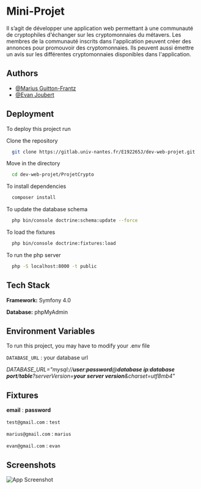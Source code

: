
# Mini-Projet

Il s’agit de développer une application web permettant à une communauté de cryptophiles
d'échanger sur les cryptomonnaies du métavers. Les membres de la communauté inscrits dans l'application peuvent créer
des annonces pour promouvoir des cryptomonnaies. Ils peuvent aussi émettre un avis sur les
différentes cryptomonnaies disponibles dans l'application.

## Authors

- [@Marius Guitton-Frantz](https://gitlab.univ-nantes.fr/E192265J)
- [@Evan Joubert](https://gitlab.univ-nantes.fr/E197135C)


## Deployment

To deploy this project run

Clone the repository
```bash
  git clone https://gitlab.univ-nantes.fr/E192265J/dev-web-projet.git
```

Move in the directory
```bash
  cd dev-web-projet/ProjetCrypto
```

To install dependencies
```bash
  composer install
```
To update the database schema
```bash
  php bin/console doctrine:schema:update --force        
```
To load the fixtures
```bash         
  php bin/console doctrine:fixtures:load
```

To run the php server
```bash
  php -S localhost:8000 -t public
```
## Tech Stack

**Framework:** Symfony 4.0

**Database:** phpMyAdmin


## Environment Variables

To run this project, you may have to modify your .env file

`DATABASE_URL` : your database url

 _DATABASE_URL="mysql://**user**:**password**@**database ip**:**database port**/**table**?serverVersion=**your server version**&charset=utf8mb4"_

## Fixtures
**email** : **password**

`test@gmail.com` : `test`

`marius@gmail.com` : `marius`

`evan@gmail.com` : `evan`



## Screenshots

![App Screenshot](https://via.placeholder.com/468x300?text=App+Screenshot+Here)

